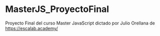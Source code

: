 # MasterJS_ProyectoFinal
Proyecto Final del curso Master JavaScript dictado por Julio Orellana de https://escalab.academy/
